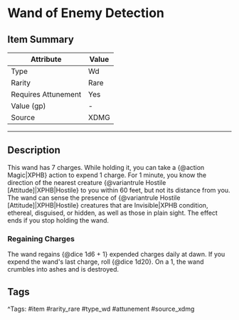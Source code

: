 # Wand of Enemy Detection

## Item Summary

| Attribute            | Value                        |
|----------------------|------------------------------|
| Type                 | Wd |
| Rarity               | Rare             |
| Requires Attunement  | Yes                |
| Value (gp)           | -    |
| Source               | XDMG |

---

## Description

This wand has 7 charges. While holding it, you can take a {@action Magic|XPHB} action to expend 1 charge. For 1 minute, you know the direction of the nearest creature {@variantrule Hostile [Attitude]|XPHB|Hostile} to you within 60 feet, but not its distance from you. The wand can sense the presence of {@variantrule Hostile [Attitude]|XPHB|Hostile} creatures that are Invisible|XPHB condition, ethereal, disguised, or hidden, as well as those in plain sight. The effect ends if you stop holding the wand.

### Regaining Charges

The wand regains {@dice 1d6 + 1} expended charges daily at dawn. If you expend the wand's last charge, roll {@dice 1d20}. On a 1, the wand crumbles into ashes and is destroyed.

## Tags

^Tags: #item #rarity_rare #type_wd #attunement #source_xdmg